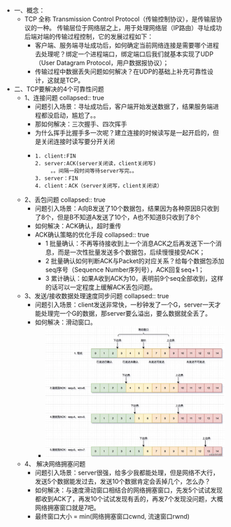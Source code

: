 - 一、概念：
	- TCP 全称 Transmission Control Protocol（传输控制协议），是传输层协议的一种。
	  传输层位于网络层之上，用于处理网络层（IP路由）寻址成功后端对端的传输过程控制，它的发展过程如下：
		- 客户端、服务端寻址成功后，如何确定当前网络连接是需要哪个进程去处理呢？绑定一个进程端口，绑定端口后我们就基本实现了UDP（User Datagram Protocol，用户数据报协议）；
		- 传输过程中数据丢失问题如何解决？在UDP的基础上补充可靠性设计，这就是TCP。
- 二、TCP要解决的4个可靠性问题
	- 1、连接问题
	  collapsed:: true
		- 问题引入场景：寻址成功后，客户端开始发送数据了，结果服务端进程都没启动，尴尬了。。
		- 那如何解决：三次握手、四次挥手
		- 为什么挥手比握手多一次呢？建立连接的时候读写是一起开启的，但是关闭连接时读写要分开关闭
		- ```
		  1. client:FIN
		  2. server:ACK(server关闭读，client关闭写)
		       。。间隔一段时间等待server写完。。
		  3. server：FIN
		  4. client：ACK（server关闭写，client关闭读）
		  ```
	- 2、丢包问题
	  collapsed:: true
		- 问题引入场景：A向B发送了10个数据包，结果因为各种原因B只收到了8个，但是B不知道A发送了10个，A也不知道B只收到了8个
		- 如何解决：ACK确认，超时重传
		- ACK确认策略的优化手段
		  collapsed:: true
			- 1 批量确认：不再等待接收到上一个消息ACK之后再发送下一个消息，而是一次性批量发送多个数据包，后续慢慢接受ACK；
			- 2 批量确认如何判断ACK与Packet的对应关系？给每个数据包添加seq序号（Sequence Number序列号），ACK回复seq+1；
			- 3 累计确认：如果A收到ACK为10，表明前9个seq全部收到，这样的话可以一定程度上缓解ACK丢包问题。
	- 3、发送/接收数据处理速度同步问题
	  collapsed:: true
		- 问题引入场景：client发送非常快，一秒钟发了一个G，server一天才能处理完一个G的数据，那server要么溢出，要么数据就全丢了。
		- 如何解决：滑动窗口。
			- ![image.png](../assets/image_1684313038294_0.png)
	- 4、 解决网络拥塞问题
		- 问题引入场景：server很强，给多少我都能处理，但是网络不大行，发送5个数据能发过去，发送10个数据肯定会丢掉几个，怎么办？
		- 如何解决：与速度滑动窗口相结合的网络拥塞窗口，先发5个试试发现都收到ACK了，再发10个试试发现有丢的，再发7个发现没问题，大概网络拥塞窗口就是7吧。
		- 最终窗口大小 = min(网络拥塞窗口cwnd, 流速窗口rwnd)